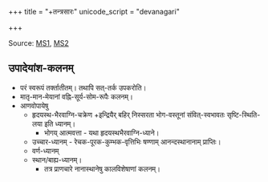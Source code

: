 +++
title = "+तन्त्रसारः"
unicode_script = "devanagari"

+++

Source: [MS1](https://archive.org/details/in.ernet.dli.2015.485446), [MS2](https://archive.org/details/in.ernet.dli.2015.242330/page/n57/mode/2up?view=theater)

## उपादेयांश-कलनम्
- परं स्वरूपं तर्क्तातीतम्। तथापि सत्-तर्क उपकरोति। 
- मातृ-मान-मेयानां वह्नि-सूर्य-सोम-रूपैः कलनम्।
- आणवोपायेषु
  - हृदयस्थ-भैरवाग्नि-चक्रेण +इन्द्रियैर् बहिर् निस्सरता भोग-वस्तूनां संवित्-स्वभावतः सृष्टि-स्थिति-लया इति ध्यानम्।
    - भोगय् आत्मवत्ता - यथा हृदयस्थभैरवाग्नि-ध्याने।
  - उच्चार-ध्यानम् - रेचक-पूरक-कुम्भक-वृत्तिभिः षण्णाम् आनन्दस्थानानाम् प्राप्तिः। 
  - वर्ण-ध्यानम्
  - स्थान/बाह्य-ध्यानम्।
    - तत्र प्राणचारे नानास्थानेषु कालविशेषाणां कलनम्। 
